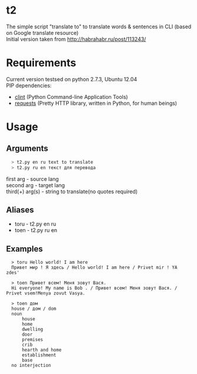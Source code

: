 t2
==

The simple script "translate to" to translate words &amp; sentences in CLI (based on Google translate resource)<br>
Initial version taken from http://habrahabr.ru/post/113243/

Requirements
====
Current version testsed on python 2.7.3, Ubuntu 12.04<br>
PIP dependencies:
* [clint](https://github.com/kennethreitz/clint) (Python Command-line Application Tools)
* [requests](http://docs.python-requests.org/en/latest/) (Pretty HTTP library, written in Python, for human beings)

Usage
====
Arguments
---
```bash
  > t2.py en ru text to translate
  > t2.py ru en текст для перевода
```
first arg       - source lang<br>
second arg      - target lang<br>
third(+) arg(s) - string to translate(no quotes required)<br>

Aliases
---
* toru - t2.py en ru
* toen - t2.py ru en

Examples
---
```shell
  > toru Hello world! I am here
  Привет мир ! Я здесь / Hello world! I am here / Privet mir ! YA zdes'

  > toen Привет всем! Меня зовут Вася.
  Hi everyone! My name is Bob . / Привет всем! Меня зовут Вася. / Privet vsem!Menya zovut Vasya.
  
  > toen дом
  house / дом / dom
  noun
	  house
	  home
	  dwelling
	  door
	  premises
	  crib
	  hearth and home
	  establishment
	  base
  no interjection
```
